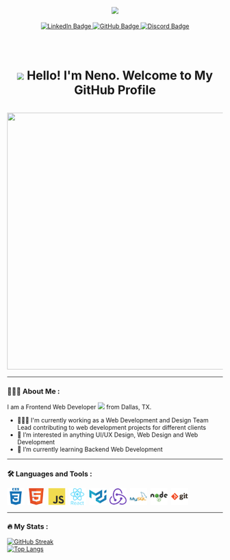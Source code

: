 <div id="header" align="center">
  <img src="https://media.giphy.com/media/v1.Y2lkPTc5MGI3NjExenA3dHMwdGl5Y2FhNG8zb3F3ZHY4eWNxem9yMHA2OWFvN2w5cXd0dCZlcD12MV9pbnRlcm5hbF9naWZfYnlfaWQmY3Q9cw/eMJXDJqSOVzQjFJ8Wv/giphy.gif"/>
</div>
<br>
<div id="badges" align="center">
  <a href="your-linkedin-URL">
    <img src="https://img.shields.io/badge/LinkedIn-silver?style=for-the-badge&logo=linkedin&logoColor=black" alt="LinkedIn Badge"/>
  </a>
  <a href="your-github-URL">
    <img src="https://img.shields.io/badge/GitHub-black?style=for-the-badge&logo=github&logoColor=white" alt="GitHub Badge"/>
  </a>
  <a href="your-twitter-URL">
    <img src="https://img.shields.io/badge/Discord-purple?style=for-the-badge&logo=discord&logoColor=white" alt="Discord Badge"/>
  </a>
</div>
<br>
<div id="badges" align="center">
  <img src="https://komarev.com/ghpvc/?username=Neno-Craig17&style=flat-square&color=blue" alt=""/>
</div>
<br>
<h1 align="center">
  <img src="https://media.giphy.com/media/v1.Y2lkPTc5MGI3NjExMXNmaWU4bjdsMnY2NHhzeTdsYnE3OGNzdXNyczFobmIzOWlqOHEwbiZlcD12MV9pbnRlcm5hbF9naWZfYnlfaWQmY3Q9cw/UivD8bWmSe2JX7y0Qa/giphy.gif" width="40px"/> 
  Hello! I'm Neno. Welcome to My GitHub Profile
</h1>
<br>
<div align="center">
  <img src="https://media.giphy.com/media/v1.Y2lkPTc5MGI3NjExMW1qbzJlMWQ4aGg3bTBiMm43dXJheXZldWtjM2F2dGNia2d1aHF1aCZlcD12MV9pbnRlcm5hbF9naWZfYnlfaWQmY3Q9cw/juua9i2c2fA0AIp2iq/giphy.gif" width="700" height="600"/> 
</div>

---

### 👩🏾‍💻 About Me :
I am a Frontend Web Developer <img src="https://media.giphy.com/media/v1.Y2lkPTc5MGI3NjExeXVldHlkZ2pyOWxqMXludXV1azJ0N25tY3FjNDFtaDl2Ymc0MnhleSZlcD12MV9pbnRlcm5hbF9naWZfYnlfaWQmY3Q9cw/dMLmQfCO7lCA2gX3tw/giphy.gif" width="40"> from Dallas, TX. 

- 👩🏾‍💻 I'm currently working as a Web Development and Design Team Lead contributing to web development projects for different clients
- 👀 I’m interested in anything UI/UX Design, Web Design and Web Development
- 🌱 I’m currently learning Backend Web Development

---

### :hammer_and_wrench: Languages and Tools :

<div>
  <img src="https://github.com/devicons/devicon/blob/master/icons/css3/css3-plain-wordmark.svg"  title="CSS3" alt="CSS" width="40" height="40"/>&nbsp;
  <img src="https://github.com/devicons/devicon/blob/master/icons/html5/html5-original.svg" title="HTML5" alt="HTML" width="40" height="40"/>&nbsp;
  <img src="https://github.com/devicons/devicon/blob/master/icons/javascript/javascript-original.svg" title="JavaScript" alt="JavaScript" width="40" height="40"/>&nbsp;
  <img src="https://github.com/devicons/devicon/blob/master/icons/react/react-original-wordmark.svg" title="React" alt="React" width="40" height="40"/>&nbsp;
  <img src="https://github.com/devicons/devicon/blob/master/icons/materialui/materialui-original.svg" title="Material UI" alt="Material UI" width="40" height="40"/>&nbsp;
  <img src="https://github.com/devicons/devicon/blob/master/icons/redux/redux-original.svg" title="Redux" alt="Redux " width="40" height="40"/>&nbsp;
  <img src="https://github.com/devicons/devicon/blob/master/icons/mysql/mysql-original-wordmark.svg" title="MySQL"  alt="MySQL" width="40" height="40"/>&nbsp;
  <img src="https://github.com/devicons/devicon/blob/master/icons/nodejs/nodejs-original-wordmark.svg" title="NodeJS" alt="NodeJS" width="40" height="40"/>&nbsp;
  <img src="https://github.com/devicons/devicon/blob/master/icons/git/git-original-wordmark.svg" title="Git" **alt="Git" width="40" height="40"/>
</div>

---

### :fire: My Stats :

[![GitHub Streak](http://github-readme-streak-stats.herokuapp.com?user=Neno-Craig17&theme=dark&background=000000)](https://git.io/streak-stats)<br>
[![Top Langs](https://github-readme-stats.vercel.app/api/top-langs/?username=Neno-Craig17&layout=compact&theme=vision-friendly-dark)](https://github.com/anuraghazra/github-readme-stats)












<!---
Neno-Craig17/Neno-Craig17 is a ✨ special ✨ repository because its `README.md` (this file) appears on your GitHub profile.
You can click the Preview link to take a look at your changes.
--->

